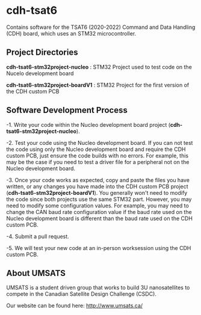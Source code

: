 # cdh-tsat6
Contains software for the TSAT6 (2020-2022) Command and Data Handling (CDH) board, which uses an STM32 microcontroller.

## Project Directories
**cdh-tsat6-stm32project-nucleo** : STM32 Project used to test code on the Nucelo development board

**cdh-tsat6-stm32project-boardV1** : STM32 Project for the first version of the CDH custom PCB

## Software Development Process
-1. Write your code within the Nucleo development board project (**cdh-tsat6-stm32project-nucleo**).

-2. Test your code using the Nucleo development board. If you can not test the code using only the Nucleo development board and require the CDH custom PCB, just ensure the code builds with no errors. For example, this may be the case if you need to test a driver file for a peripheral not on the Nucleo development board.

-3. Once your code works as expected, copy and paste the files you have written, or any changes you have made into the CDH custom PCB project (**cdh-tsat6-stm32project-boardV1**). You generally won't need to modify the code since both projects use the same STM32 part. However, you may need to modify some configuration values. For example, you may need to change the CAN baud rate configuration value if the baud rate used on the Nucleo development board is different than the baud rate used on the CDH custom PCB. 

-4. Submit a pull request.

-5. We will test your new code at an in-person worksession using the CDH custom PCB.

## About UMSATS
UMSATS is a student driven group that works to build 3U nanosatellites to compete in the Canadian Satellite Design Challenge (CSDC).

Our website can be found here: http://www.umsats.ca/
